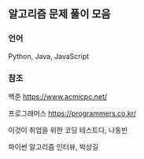 ## 알고리즘 문제 풀이 모음

### 언어

Python, Java, JavaScript

### 참조

백준 https://www.acmicpc.net/

프로그래머스 https://programmers.co.kr/

이것이 취업을 위한 코딩 테스트다, 나동빈

파이썬 알고리즘 인터뷰, 박상길
